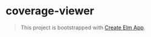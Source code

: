 # coverage-viewer

> This project is bootstrapped with [Create Elm App](https://github.com/halfzebra/create-elm-app).
